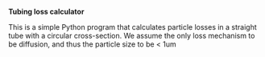 **Tubing loss calculator**

This is a simple Python program that calculates particle losses in a straight tube with a circular cross-section. We assume the only loss mechanism to be diffusion, and thus the particle size to be  < 1um
